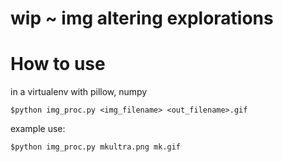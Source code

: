 # wip ~ img altering explorations
# How to use

in a virtualenv with pillow, numpy

    $python img_proc.py <img_filename> <out_filename>.gif

example use:

    $python img_proc.py mkultra.png mk.gif
